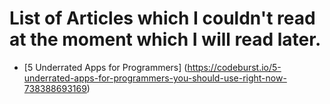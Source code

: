 # List of Articles which I couldn't read at the moment which I will read later.
- [5 Underrated Apps for Programmers] (https://codeburst.io/5-underrated-apps-for-programmers-you-should-use-right-now-738388693169)
